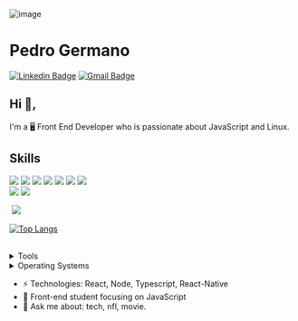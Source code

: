 ![image](https://user-images.githubusercontent.com/7785179/127526649-dd0f2eca-1391-4808-93d7-0733e38621e5.png)



# Pedro Germano
[![Linkedin Badge](https://img.shields.io/badge/-pedrogermano-blue?style=flat-square&logo=Linkedin&logoColor=white&link=https://www.linkedin.com/in/pedrogermano232/)](https://www.linkedin.com/in/pedrogermano232/)
[![Gmail Badge](https://img.shields.io/badge/-pedrogermano232@gmail.com-c14438?style=flat-square&logo=Gmail&logoColor=white&link=mailto:pedrogermano232@gmail.com)](mailto:pedrogermano232@gmail.com)
## Hi 👋, 
I'm a 🖥 Front End Developer  who is passionate about JavaScript and Linux.


## Skills

<img src="https://img.shields.io/badge/HTML5-ff7851" /> <img src="https://img.shields.io/badge/CSS3-44b2fb" /> <img src="https://img.shields.io/badge/JavaScript -ffc742" /> <img src="https://img.shields.io/badge/Bootstrap -563d7c" />
<img src="https://img.shields.io/badge/Vue -41b883" /> <img src="https://img.shields.io/badge/NodeJs -3C873A" />
<img src="https://img.shields.io/badge/SCSS -FF0000" />  
<img src="https://img.shields.io/badge/Tailwind CSS -1cc4b4" />
 <img src="https://img.shields.io/badge/React -30a8fe" />


<p>&nbsp;<img align="justify"src="https://github-readme-stats.vercel.app/api?username=pedroGermano&show_icons=true&locale=en&=true&theme=dark%22%20alt=%22pedroGermano%22" /></p>

[![Top Langs](https://github-readme-stats.vercel.app/api/top-langs/?username=pedroGermano&layout=compact&how_icons=true&theme=dark)](https://github.com/anuraghazra/github-readme-stats)





</br>
<details>
	<summary>Tools</summary>
	<ul>
	  <li>Visual Studio Code</li>
	  <li>Gimp</li>
    </ul>

</details>

<details>
	<summary>Operating Systems</summary>
	<ul>
         <li>Windows</li>
         <li>Ubuntu Linux</li>
	</ul>
</details>

-  ⚡ Technologies: React, Node, Typescript, React-Native
- 🔭 Front-end student focusing on JavaScript
- 💬 Ask me about: tech, nfl, movie.
